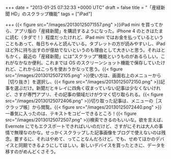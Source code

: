 
+++
date = "2013-01-25 07:32:33 +0000 UTC"
draft = false
title = "「産経新聞 HD」のスクラップ機能"
tags = ["iPad"]

+++
{{< figure src="/images/20130125071557.png"  >}}iPad mini を買ってから、アプリ版の「産経新聞」を購読するようになった。iPhone 4 のときはたまに読む（タダで！）程度だったけれど、iPad mini ではお金を払っているということもあって、毎日ちゃんと読んでいる。タブレットの方が読みやすいし、iPad ほど外に持ち出すのが億劫でないというのも理由として大きいと思う。それはともかく。最近の「産経新聞」には“スクラップ”機能というものがあるらしい。これがなかなか便利。これまでは OS のスクリーンショット機能で保存していたけれど、これからはこっちを使おうかなって思う。{{< figure src="/images/20130125072105.png"  >}}使い方は、画面右上のメニューから［切り抜き］を選択し、{{< figure src="/images/20130125072150.png"  >}}記事を選ぶだけ。新聞だとキレイに四角く収まっていない記事は少なくないけれど、さすが専門アプリ、その記事の領域だけがウマく切り取られる。{{< figure src="/images/20130125072406.png"  >}}切り取った記事は、メニューの［スクラップ帳］から閲覧。{{< figure src="/images/20130125072440.png"  >}}一番気に入ったのは、テキストをコピーできるところ！{{< figure src="/images/20130125072507.png"  >}}検索できるのもいいな。欲を言えば、Evernote にでもエクスポートできればいいのだけど、さすがにそれは大人の事情で無理なのかな。せっかくスクラップした記事画像をブログで使えないのは残念。要するに、それはやめて、ってことなんだろけど。でも、せめてほかのデバイスと同期できるようにしてほしい。新しいデバイスを買ったときに、データを移すのがめんどくさそう。


